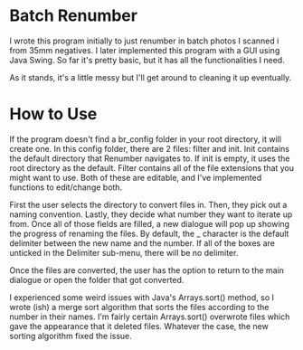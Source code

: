 # Batch Renumber
I wrote this program initially to just renumber in batch photos I scanned i
from 35mm negatives.
I later implemented this program with a GUI using Java Swing. So far it's 
pretty basic, but it has all the functionalities I need. 

As it stands, it's a little messy but I'll get around to cleaning it up 
eventually.

# How to Use
If the program doesn't find a br_config folder in your root directory, it
will create one. In this config folder, there are 2 files: filter and init.
Init contains the default directory that Renumber navigates to. If init 
is empty, it uses the root directory as the default. Filter contains all of 
the file extensions that you might want to use. Both of these are editable, and
I've implemented functions to edit/change both.

First the user selects the directory to convert files in. Then, they pick
out a naming convention. Lastly, they decide what number they want to iterate
up from. Once all of those fields are filled, a new dialogue will pop up 
showing the progress of renaming the files. By default, the _ character is the
default delimiter between the new name and the number. If all of the boxes are 
unticked in the Delimiter sub-menu, there will be no delimiter.

Once the files are converted, the user has the option to return to the main dialogue
or open the folder that got converted.

I experienced some weird issues with Java's Arrays.sort() method, so I wrote
(ish) a merge sort algorithm that sorts the files according to the number
in their names. I'm fairly certain Arrays.sort() overwrote files which gave the
appearance that it deleted files. Whatever the case, the new sorting algorithm
fixed the issue. 
